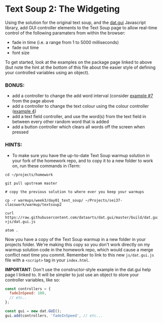 # Text Soup 2: The Widgeting

Using the solution for the original text soup, and the [dat.gui](https://workshop.chromeexperiments.com/examples/gui/#1--Basic-Usage) Javascript library, add GUI controller elements to the Text Soup page to allow real-time control of the following paramaters from within the browser:

- fade in time (i.e. a range from 1 to 5000 milliseconds)
- fade out time
- font size

To get started, look at the examples on the package page linked to above (but note the hint at the bottom of this file about the easier style of defining your controlled variables using an object).

### BONUS:
- add a controller to change the add word interval (consider [example #7](https://workshop.chromeexperiments.com/examples/gui/#7--Events) from the page above
- add a controller to change the text colour using the colour controller ([example 4](https://workshop.chromeexperiments.com/examples/gui/#4--Color-Controllers))
- add a text field controller, and use the word(s) from the text field in between every other random word that is added
- add a button controller which clears all words off the screen when pressed
### HINTS:
- To make sure you have the up-to-date Text Soup warmup solution in your fork of the homework repo, and to copy it to a new folder to work on, run these commands in iTerm:
```
cd ~/projects/homework

git pull upstream master

# copy the previous solution to where ever you keep your warmups

cp -r warmups/week3/day01_text_soup/ ~/Projects/sei37-classwork/warmup/textsoup2  

curl https://raw.githubusercontent.com/dataarts/dat.gui/master/build/dat.gui.js >js/dat.gui.js

atom .
```
Now you have a copy of the Text Soup warmup in a new folder in your projects folder. We're making this copy so you don't work directly on my warmup solution code in the homework repo, which would cause a merge conflict next time you commit. Remember to link to this new `js/dat.gui.js` file with a `<script>` tag in your `index.html`.

**IMPORTANT**: Don't use the constructor-style example in the dat.gui help page I linked to. It will be simpler to just use an object to store your controller variables, like so:
```js
const controllers = {
  fadeInSpeed: 100,
  // etc..
};

const gui = new dat.GUI();
gui.add(controllers, 'fadeInSpeed', // etc...
```